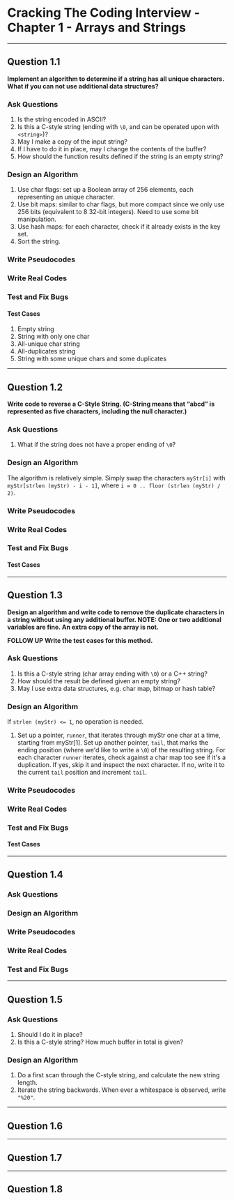 # Cracking The Coding Interview - Chapter 1 - Arrays and Strings

---
## Question 1.1

**Implement an algorithm to determine if a string has all unique characters. What if you can not use additional data structures?**

### Ask Questions

 1. Is the string encoded in ASCII?
 2. Is this a C-style string (ending with ```\0```, and can be operated upon with ```<string>```)?
 3. May I make a copy of the input string?
 4. If I have to do it in place, may I change the contents of the buffer?
 5. How should the function results defined if the string is an empty string?

### Design an Algorithm

 1. Use char flags: set up a Boolean array of 256 elements, each representing an unique character.
 2. Use bit maps: similar to char flags, but more compact since we only use 256 bits (equivalent to 8 32-bit integers). Need to use some bit manipulation.
 3. Use hash maps: for each character, check if it already exists in the key set.
 4. Sort the string.

### Write Pseudocodes

### Write Real Codes

### Test and Fix Bugs

#### Test Cases
 1. Empty string
 2. String with only one char
 3. All-unique char string
 4. All-duplicates string
 5. String with some unique chars and some duplicates

---

## Question 1.2

**Write code to reverse a C-Style String. (C-String means that “abcd” is represented as five characters, including the null character.)**

### Ask Questions

 1. What if the string does not have a proper ending of ```\0```?

### Design an Algorithm

 The algorithm is relatively simple. Simply swap the characters ```myStr[i]``` with  
 ```myStr[strlen (myStr) - i - 1]```, where ```i = 0 .. floor (strlen (myStr) / 2)```.

### Write Pseudocodes

### Write Real Codes

### Test and Fix Bugs

#### Test Cases

---

## Question 1.3

**Design an algorithm and write code to remove the duplicate characters in a string without using any additional buffer. NOTE: One or two additional variables are fine. An extra copy of the array is not.**

**FOLLOW UP**
**Write the test cases for this method.**

### Ask Questions

 1. Is this a C-style string (char array ending with ```\0```) or a C++ string?
 2. How should the result be defined given an empty string?
 3. May I use extra data structures, e.g. char map, bitmap or hash table?

### Design an Algorithm

 If ```strlen (myStr) <= 1```, no operation is needed.
 
 1. Set up a pointer, ```runner```, that iterates through myStr one char at a time, starting from myStr[1].
    Set up another pointer, ```tail```, that marks the ending position (where we'd like to write a ```\0```) of the resulting string.
    For each character ```runner``` iterates, check against a char map too see if it's a duplication.
    If yes, skip it and inspect the next character. If no, write it to the current ```tail``` position and increment ```tail```.

### Write Pseudocodes

### Write Real Codes

### Test and Fix Bugs

#### Test Cases

---

## Question 1.4

### Ask Questions

### Design an Algorithm

### Write Pseudocodes

### Write Real Codes

### Test and Fix Bugs

---

## Question 1.5

### Ask Questions

 1. Should I do it in place?
 2. Is this a C-style string? How much buffer in total is given?
 
### Design an Algorithm

 1. Do a first scan through the C-style string, and calculate the new string length.
 2. Iterate the string backwards. When ever a whitespace is observed, write ```"%20"```.

---

## Question 1.6

---

## Question 1.7

---

## Question 1.8
